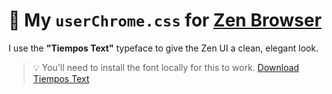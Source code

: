 # 🌿 My `userChrome.css` for [Zen Browser](https://zen-browser.app)

I use the **"Tiempos Text"** typeface to give the Zen UI a clean, elegant look.
> 💡 You'll need to install the font locally for this to work. [Download Tiempos Text](https://klim.co.nz/retail-fonts/tiempos-text/)
